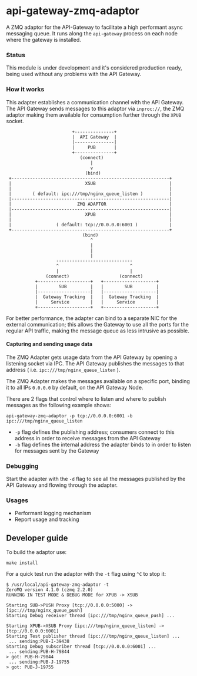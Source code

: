api-gateway-zmq-adaptor
=======================

A ZMQ adaptor for the API-Gateway to facilitate a high performant async messaging queue.
It runs along the `api-gateway` process on each node where the gateway is installed.


### Status
This module is under development and it's considered production ready, being used without any problems with the API Gateway.

### How it works
This adapter establishes a communication channel with the API Gateway.
The API Gateway sends messages to this adaptor via `inproc://`, the ZMQ adaptor making them available for consumption further through the `XPUB` socket.

```
                         +---------------+
                         |  API Gateway  |
                         |---------------|
                         |     PUB       |
                         +---------------+
                            (connect)
                                |
                                v
                              (bind)
 +------------------------------------------------------------+
 |                            XSUB                            |
 |                                                            |
 |        ( default: ipc:///tmp/nginx_queue_listen )          |
 |------------------------------------------------------------|
 |                         ZMQ ADAPTOR                        |
 |------------------------------------------------------------|
 |                            XPUB                            |
 |                                                            |
 |                 ( default: tcp://0.0.0.0:6001 )            |
 +------------------------------------------------------------+
                             (bind)
                                ^
                                |
                                |
                                |
                   -----------------------------
                   ^                           ^
                   |                           |
               (connect)                   (connect)
           +--------------------+   +--------------------+
           |        SUB         |   |        SUB         |
           |--------------------|   |--------------------|
           |  Gateway Tracking  |   |  Gateway Tracking  |
           |     Service        |   |     Service        |
           +--------------------+   +--------------------+
```

For better performance, the adapter can bind to a separate NIC for the external communication;
this allows the Gateway to use all the ports for the regular API traffic, making the message queue as less intrusive as possible.

#### Capturing and sending usage data
The ZMQ Adapter gets usage data from the API Gateway by opening a listening socket via IPC.
The API Gateway publishes the messages to that address ( i.e. `ipc:///tmp/nginx_queue_listen` ).

The ZMQ Adapter makes the messages available on a specific port, binding it to all IPs `0.0.0.0` by default, on the API Gateway Node.

There are 2 flags that control where to listen and where to publish messages as the following example shows:

```
api-gateway-zmq-adaptor -p tcp://0.0.0.0:6001 -b ipc:///tmp/nginx_queue_listen
```

* `-p` flag defines the publishing address; consumers connect to this address in order to receive messages from the API Gateway
* `-b` flag defines the internal address the adapter binds to in order to listen for messages sent by the Gateway

### Debugging
Start the adapter with the `-d` flag to see all the messages published by the API Gateway and flowing through the adapter.

### Usages
* Performant logging mechanism
* Report usage and tracking
 
## Developer guide

To build the adaptor use:

```
make install
```

For a quick test run the adaptor with the `-t` flag using `^C` to stop it:

```
$ /usr/local/api-gateway-zmq-adaptor -t
ZeroMQ version 4.1.0 (czmq 2.2.0)
RUNNING IN TEST MODE & DEBUG MODE for XPUB -> XSUB

Starting SUB->PUSH Proxy [tcp://0.0.0.0:5000] -> [ipc:///tmp/nginx_queue_push]
Starting Debug receiver thread [ipc:///tmp/nginx_queue_push] ...

Starting XPUB->XSUB Proxy [ipc:///tmp/nginx_queue_listen] -> [tcp://0.0.0.0:6001]
Starting Test publisher thread [ipc:///tmp/nginx_queue_listen] ...
 ... sending:PUB-I-39438
Starting Debug subscriber thread [tcp://0.0.0.0:6001] ...
 ... sending:PUB-H-79844
> got: PUB-H-79844
 ... sending:PUB-J-19755
> got: PUB-J-19755
```